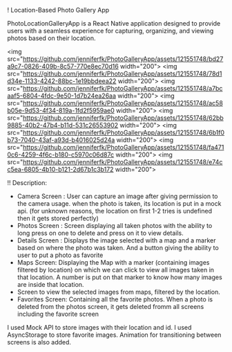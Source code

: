 ! Location-Based Photo Gallery App

PhotoLocationGalleryApp is a React Native application designed to provide users with a seamless experience for capturing, organizing, and viewing photos based on their location.

<img src="https://github.com/jenniferfk/PhotoGalleryApp/assets/121551748/bd27a9c7-0826-409b-8c57-770e8ec70d16 width="200">
<img src="https://github.com/jenniferfk/PhotoGalleryApp/assets/121551748/78d1d34e-1133-4242-88bc-1e19bbdeea22 width="200">
<img src="https://github.com/jenniferfk/PhotoGalleryApp/assets/121551748/a7bcaaf5-6804-4fdc-9e50-1d7b24ea26aa width="200">
<img src="https://github.com/jenniferfk/PhotoGalleryApp/assets/121551748/ac58b05e-9d53-4f34-819a-1fd2f5959ae0 width="200">
<img src="https://github.com/jenniferfk/PhotoGalleryApp/assets/121551748/62bb9885-40b2-47b4-b11d-531c26553902 width="200">
<img src="https://github.com/jenniferfk/PhotoGalleryApp/assets/121551748/6b1f0b73-7040-43af-a93d-b4016025d24a width="200">
<img src="https://github.com/jenniferfk/PhotoGalleryApp/assets/121551748/fa4710c6-4259-4f6c-b180-c5970c06d87c width="200">
<img src="https://github.com/jenniferfk/PhotoGalleryApp/assets/121551748/e74cc5ea-6805-4b10-b121-2d67b1c3b172 width="200"> 

!! Description: 
- Camera Screen : User can capture an image after giving permission to the camera usage. when the photo is taken, its location is put in a mock api. (for unknown reasons, the location on first 1-2 tries is undefined then it gets stored perfectly)
- Photos Screen : Screen displaying all taken photos with the ability to long press on one to delete and press on it to view details.
- Details Screen : Displays the image selected with a map and a marker based on where the photo was taken. And a button giving the ability to user to put a photo as favorite
- Maps Screen: Displaying the Map with a marker (containing images filtered by location) on which we can click to view all images taken in that location. A number is put on that marker to know how many images are inside that location.
- Screen to view the selected images from maps, filtered by the location. 
- Favorites Screen: Containing all the favorite photos. 
When a photo is deleted from the photos screen, it gets deleted fromm all screens including the favorite screen

I used Mock API to store images with their location and id. 
I used AsyncStorage to store favorite images. 
Animation for transitioning between screens is also added. 
